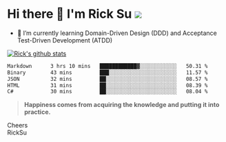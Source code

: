 # Hi there 👋 I'm Rick Su ![](https://komarev.com/ghpvc/?username=ricksu978)
<!--
**ricksu978/ricksu978** is a ✨ _special_ ✨ repository because its `README.md` (this file) appears on your GitHub profile.

Here are some ideas to get you started:

- 🔭 I’m currently working on ...
-->
- 🌱 I’m currently learning Domain-Driven Design (DDD) and Acceptance Test-Driven Development (ATDD)
<!--
- 👯 I’m looking to collaborate on ...
- 🤔 I’m looking for help with ...
- 💬 Ask me about ...
- 📫 How to reach me: ...
- 😄 Pronouns: ...
- ⚡ Fun fact: ...
-->
[![Rick's github stats](https://github-readme-stats.vercel.app/api?username=ricksu978&theme=dark)](https://github.com/ricksu978/ricksu978)

<!--START_SECTION:waka-->

```txt
Markdown      3 hrs 10 mins   ████████████▓░░░░░░░░░░░░   50.31 %
Binary        43 mins         ███░░░░░░░░░░░░░░░░░░░░░░   11.57 %
JSON          32 mins         ██░░░░░░░░░░░░░░░░░░░░░░░   08.57 %
HTML          31 mins         ██░░░░░░░░░░░░░░░░░░░░░░░   08.39 %
C#            30 mins         ██░░░░░░░░░░░░░░░░░░░░░░░   08.04 %
```

<!--END_SECTION:waka-->

> **Happiness comes from acquiring the knowledge and putting it into practice.**

Cheers  
RickSu 
